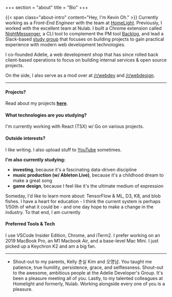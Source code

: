 +++
section = "about"
title = "Bio"
+++

{{< span class="about-intro" content="Hey, I'm Kevin Oh." >}} Currently working as a *Front-End Engineer* with the team at [HomeLight](https://www.homelight.com). Previously, I worked with the excellent team at Nulab. I built a Chrome extension called [NightMessenger](https://chrome.google.com/webstore/detail/night-messenger/hjhnmilbfdehpgfcojlmmooknnkhgdmh?hl=en), a CLI tool to complement the PM tool [Backlog](https://backlog.com), and lead a Slack-based [study group](/projects/adg) that focuses on building projects to gain practical experience with modern web development technologies. 

I co-founded Adelie, a web development shop that has since rolled back client-based operations to focus on building internal services & open source projects.

On the side, I also serve as a mod over at [/r/webdev](https://reddit.com/r/webdev) and [/r/webdesign](https://reddit.com/r/webdesign).

---

#### Projects?

Read about my projects [**here**](/projects).

#### What technologies are you studying?

I'm currently working with React (TSX) w/ Go on various projects.

#### Outside interests?

I like writing. I also upload stuff to [YouTube](https://youtube.com/adelieco) sometimes.

**I'm also currently studying:**

- **investing**, because it's a fascinating data-driven discipline 
- **music production (w/ Ableton Live)**, because it's a childhood dream to make a great song
- **game design**, because I feel like it's the ultimate medium of expression

Someday, I'd like to learn more about: TensorFlow & ML, D3, K8, and blob fishes. I have a heart for education - I think the current system is perhaps 1/50th of what it could be - and one day hope to make a change in the industry. To that end, I am currently

#### Preferred Tools & Tech

I use VSCode Insider Edition, Chrome, and iTerm2. I prefer working on an 2019 MacBook Pro, an M1 Macbook Air, and a base-level Mac Mini. I just picked up a Keychron K2 and am a big fan.

---

- Shout-out to my parents, Kelly 춘실 Kim and 오명남. You taught me patience, true humility, persistence, grace, and selflessness. Shout-out to the awesome, ambitious people at the Adelie Developer's Group. It's been a pleasure meeting all of you. Lastly, to my talented colleagues at Homelight and formerly, Nulab. Working alongside every one of you is a pleasure.
